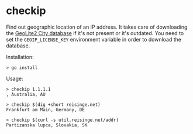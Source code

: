 # checkip

Find out geographic location of an IP address. It takes care of downloading the
[GeoLite2 City database](https://dev.maxmind.com/geoip/geoip2/geolite2/) if
it's not present or it's outdated. You need to set the `GEOIP_LICENSE_KEY`
environment variable in order to download the database.

Installation:

```
> go install
```

Usage:

```
> checkip 1.1.1.1
, Australia, AU

> checkip $(dig +short reisinge.net)
Frankfurt am Main, Germany, DE

> checkip $(curl -s util.reisinge.net/addr)
Partizanska lupca, Slovakia, SK
```
